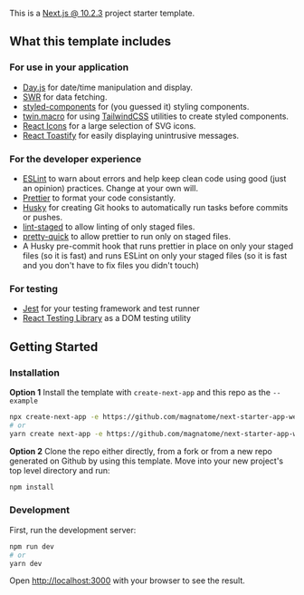 This is a [Next.js @ 10.2.3](https://nextjs.org/) project starter template.

## What this template includes

### For use in your application

- [Day.js](https://day.js.org) for date/time manipulation and display.
- [SWR](https://swr.vercel.app) for data fetching.
- [styled-components](https://styled-components.com) for (you guessed it) styling components.
- [twin.macro](https://github.com/ben-rogerson/twin.macro) for using [TailwindCSS](https://tailwindcss.com/) utilities to create styled components.
- [React Icons](https://react-icons.github.io/react-icons) for a large selection of SVG icons.
- [React Toastify](https://fkhadra.github.io/react-toastify/introduction) for easily displaying unintrusive messages.

### For the developer experience

- [ESLint](https://eslint.org/) to warn about errors and help keep clean code using good (just an opinion) practices. Change at your own will.
- [Prettier](https://prettier.io) to format your code consistantly.
- [Husky](https://typicode.github.io/husky/#/) for creating Git hooks to automatically run tasks before commits or pushes.
- [lint-staged](https://github.com/okonet/lint-staged) to allow linting of only staged files.
- [pretty-quick](https://github.com/azz/pretty-quick) to allow prettier to run only on staged files.
- A Husky pre-commit hook that runs prettier in place on only your staged files (so it is fast) and runs ESLint on only your staged files (so it is fast and you don't have to fix files you didn't touch)

### For testing

- [Jest](https://jestjs.io/) for your testing framework and test runner
- [React Testing Library](https://testing-library.com/docs/react-testing-library/intro/) as a DOM testing utility

## Getting Started

### Installation

**Option 1**
Install the template with `create-next-app` and this repo as the `--example`

```bash
npx create-next-app -e https://github.com/magnatome/next-starter-app-website
# or
yarn create next-app -e https://github.com/magnatome/next-starter-app-website
```

**Option 2**
Clone the repo either directly, from a fork or from a new repo generated on
Github by using this template. Move into your new project's top level directory
and run:

```bash
npm install
```

### Development

First, run the development server:

```bash
npm run dev
# or
yarn dev
```

Open [http://localhost:3000](http://localhost:3000) with your browser to see the result.
